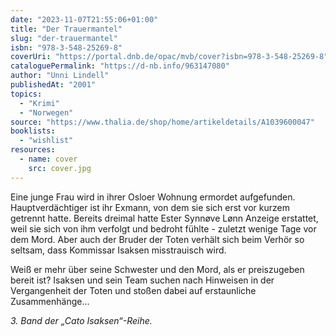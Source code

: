 ```yaml
---
date: "2023-11-07T21:55:06+01:00"
title: "Der Trauermantel"
slug: "der-trauermantel"
isbn: "978-3-548-25269-8"
coverUri: "https://portal.dnb.de/opac/mvb/cover?isbn=978-3-548-25269-8"
cataloguePermalink: "https://d-nb.info/963147080"
author: "Unni Lindell"
publishedAt: "2001"
topics:
  - "Krimi"
  - "Norwegen"
source: "https://www.thalia.de/shop/home/artikeldetails/A1039600047"
booklists:
  - "wishlist"
resources:
  - name: cover
    src: cover.jpg
---
```

Eine junge Frau wird in ihrer Osloer Wohnung ermordet aufgefunden. 
Hauptverdächtiger ist ihr Exmann, von dem sie sich erst vor kurzem getrennt 
hatte. Bereits dreimal hatte Ester Synnøve Lønn Anzeige erstattet, weil sie sich 
von ihm verfolgt und bedroht fühlte - zuletzt wenige Tage vor dem Mord. Aber 
auch der Bruder der Toten verhält sich beim Verhör so seltsam, dass Kommissar 
Isaksen misstrauisch wird.

Weiß er mehr über seine Schwester und den Mord, als er preiszugeben bereit ist? 
Isaksen und sein Team suchen nach Hinweisen in der Vergangenheit der Toten und 
stoßen dabei auf erstaunliche Zusammenhänge...

_3. Band der „Cato Isaksen“-Reihe._